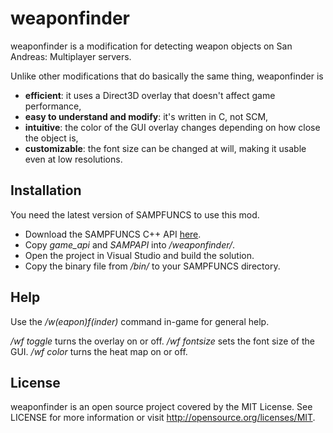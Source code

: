weaponfinder
============
weaponfinder is a modification for detecting weapon objects on San Andreas: Multiplayer servers.

Unlike other modifications that do basically the same thing, weaponfinder is
* **efficient**: it uses a Direct3D overlay that doesn't affect game performance,
* **easy to understand and modify**: it's written in C, not SCM,
* **intuitive**: the color of the GUI overlay changes depending on how close the object is,
* **customizable**: the font size can be changed at will, making it usable even at low resolutions.

Installation
------------
You need the latest version of SAMPFUNCS to use this mod.

* Download the SAMPFUNCS C++ API [here](http://blast.hk/threads/6498/).
* Copy *game_api* and *SAMPAPI* into */weaponfinder/*.
* Open the project in Visual Studio and build the solution.
* Copy the binary file from */bin/* to your SAMPFUNCS directory.

Help
----
Use the */w(eapon)f(inder)* command in-game for general help.

*/wf toggle* turns the overlay on or off. */wf fontsize* sets the font size of the GUI. */wf color* turns the heat map on or off.

License
-------
weaponfinder is an open source project covered by the MIT License. See LICENSE for more information or visit http://opensource.org/licenses/MIT.
